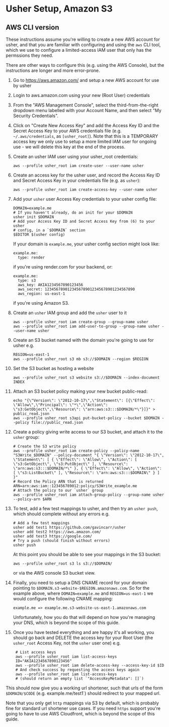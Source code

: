 
Usher Setup, Amazon S3
======================

AWS CLI version
---------------

These instructions assume you're willing to create a new AWS account
for usher, and that you are familiar with configuring and using the
`aws` CLI tool, which we use to configure a limited-access IAM user
that only has the permssions they need.

There are other ways to configure this (e.g. using the AWS Console),
but the instructions are longer and more error-prone.

1. Go to https://aws.amazon.com/ and setup a new AWS account for use by usher

2. Login to aws.amazon.com using your new (Root User) credentials

3. From the "AWS Management Console", select the third-from-the-right
   dropdown menu labelled with your Account Name, and then select
   "My Security Credentials".

4. Click on "Create New Access Key" and add the Access Key ID and the
   Secret Access Key to your AWS credentials file (e.g. `~/.aws/credentials`,
   as `[usher_root]`). Note that this is a TEMPORARY access key we only
   use to setup a more limited IAM user for ongoing use - we will delete
   this key at the end of the process.

5. Create an usher IAM user using your usher_root credentials:

       aws --profile usher_root iam create-user --user-name usher

6. Create an access key for the usher user, and record the Access Key ID
   and Secret Access Key in your credentials file (e.g. as `usher`):

       aws --profile usher_root iam create-access-key --user-name usher

7. Add your `usher` user Access Key credentials to your usher config file:

       DOMAIN=example.me
       # If you haven't already, do an init for your $DOMAIN
       usher init $DOMAIN
       # Add your Access Key ID and Secret Access Key from (6) to your usher
       # config, in a `$DOMAIN` section
       $EDITOR $(usher config)

   If your domain is `example.me`, your usher config section might look like:

       example.me:
         type: render

   if you're using render.com for your backend, or:

       example.me:
         type: s3
         aws_key: AKIA1234567890123456
         aws_secret: 1234567890123456789012345678901234567890
         aws_region: us-east-1

   if you're using Amazon S3.

8. Create an `usher` IAM group and add the `usher` user to it

       aws --profile usher_root iam create-group --group-name usher
       aws --profile usher_root iam add-user-to-group --group-name usher --user-name usher

9. Create an S3 bucket named with the domain you're going to use for
   usher e.g.

       REGION=us-east-1
       aws --profile usher_root s3 mb s3://$DOMAIN --region $REGION

10. Set the S3 bucket as hosting a website

        aws --profile usher_root s3 website s3://$DOMAIN --index-document INDEX

11. Attach an S3 bucket policy making your new bucket public-read:

        echo "{\"Version\": \"2012-10-17\",\"Statement\": [{\"Effect\": \"Allow\",\"Principal\": \"*\",\"Action\": \"s3:GetObject\",\"Resource\": \"arn:aws:s3:::$DOMAIN/*\"}]}" > public_read.json
        aws --profile usher_root s3api put-bucket-policy --bucket $DOMAIN --policy file://public_read.json

12. Create a policy giving write access to our S3 bucket, and attach it
    to the `usher` group:

        # Create the S3 write policy
        aws --profile usher_root iam create-policy --policy-name "S3Write_$DOMAIN" --policy-document "{ \"Version\": \"2012-10-17\", \"Statement\": [ { \"Effect\": \"Allow\", \"Action\": [ \"s3:GetObject\", \"s3:PutObject\" ], \"Resource\": \"arn:aws:s3:::$DOMAIN/*\" }, { \"Effect\": \"Allow\", \"Action\": [ \"s3:ListBucket\" ], \"Resource\": \"arn:aws:s3:::$DOMAIN\" } ] }"
        # Record the Policy ARN that is returned
        ARN=arn:aws:iam::123456789012:policy/S3Write_example.me
        # Attach the policy to our `usher` group
        aws --profile usher_root iam attach-group-policy --group-name usher --policy-arn $ARN

13. To test, add a few test mappings to usher, and then try an `usher push`,
    which should complete without any errors e.g.

        # Add a few test mappings
        usher add test1 https://github.com/gavincarr/usher
        usher add test2 https://aws.amazon.com/
        usher add test3 https://google.com/
        # Try a push (should finish without errors)
        usher push

    At this point you should be able to see your mappings in the S3 bucket:

        aws --profile usher_root s3 ls s3://$DOMAIN/

    or via the AWS console S3 bucket view.

14. Finally, you need to setup a DNS CNAME record for your domain pointing to
    `$DOMAIN.s3-website-$REGION.amazonaws.com`. So for the example above, where
    `DOMAIN=example.me` and `REGION=us-east-1` we would configure the following
    CNAME mapping:

        example.me => example.me.s3-website-us-east-1.amazonaws.com

    Unfortunately, how you do that will depend on how you're managing your DNS,
    which is beyond the scope of this guide.

15. Once you have tested everything and are happy it's all working, you should go back
    and DELETE the access key for your Root User (the `usher_root` Access Key, not the
    `usher` user one) e.g.

         # List access keys
         aws --profile usher_root iam list-access-keys
         ID="AKIA1234567890123456"
         aws --profile usher_root iam delete-access-key --access-key-id $ID
         # And check success by requesting the access keys again
         aws --profile usher_root iam list-access-keys
         # (should return an empty list `"AccessKeyMetadata": []`)


This should now give you a working url shortener, such that urls of the form
`$DOMAIN/$CODE` (e.g. example.me/test1`) should redirect to your mapped url.

Note that you only get `http` mappings via S3 by default, which is probably
fine for standard url shortener use cases. If you need `https` support you're
going to have to use AWS Cloudfront, which is beyond the scope of this guide.

